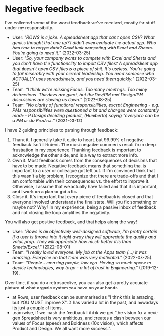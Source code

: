 # Negative feedback

I've collected some of the worst feedback we've received, mostly for stuff under my responsibility. 

- User: _"ROWS is a joke. A spreadsheet app that can't open CSV? What genius thought that one up? I didn't even evaluate the actual app. Who has time to retype data? Good luck competing with Excel and Sheets. You're going to need it."_ (2022-03-25)
- User: _"So, your company wants to compete with Excel and Sheets and you don't have the functionality to import CSV files? A spreadsheet app that doesn't open CSV files is a piece of shit. It's useless. You're going to fail miserably with your current leadership. You need someone who ACTUALLY uses spreadsheets, and you need them quickly."_ (2022-03-25)
- Team: _“I think we’re missing Focus. Too many meetings. Too many distractions. The devs are great, but the Dev/PM and Design/PM discussions are slowing us down.”_ (2022-08-25)
- Team: _"No clarity of functional responsibilities, except Engineering - e.g. PMs responsibilities were questioned a lot and changes were constantly made - P.Design deciding product, (Humberto) saying “everyone can be a PM or do Product.”_ (2021-03-12)

I have 2 guiding principles to parsing through feedback:

1. Thank it. I generally take it quite to heart, but 99.99% of negative feedback isn't ill-intent. The most negative comments result from deep frustration in my experience. Thanking feedback is important to acknowledge the other side, and is a way to extract more info.
2. Own it. Most feedback comes from the consequences of decisions that have to be made. Negative feedback means that something that is important to a user or colleague got left out. If I'm convinced think that this wasn't a big problem, I recognize that there are trade-offs and that I am comfortable with their consequences vs. the effort to improve it. Otherwise, I assume that we actually have failed and that it is important, and I work on a plan to get a fix.
3. Close it. It's important that every piece of feedback is closed and that everyone involved understands the final state. Will you fix something or maybe not? Why? In my experience, being a passive inbox of feedback and not closing the loop amplifies the negativity.

You will also get positive feedback, and that helps along the way!

- User: _"Rows is an objectively well-designed software, I'm pretty certain if a user is thrown into it right away they will appreciate the quality and value prop. They will appreciate how much better it is than Sheets/Excel."_ (2022-08-01)
- Team: _"I really loved everyone. My job at the Apps team (...) it was amazing. Everyone on that team was very motivated."_ (2022-08-25).
- Team: _"People - amazing people, low ego. Having so much space to decide technologies, way to go - a lot of trust in Engineering."_ (2019-12-19).

Over time, if you do a retrospective, you can also get a pretty accurate picture of what organic system you have on your hands. 

- at Rows, user feedback can be summarized as "I think this is amazing, but YOU MUST improve X". X has varied a lot in the past, and nowadays its just a couple of items.
- team wise, if we mash the feedback I think we get "the vision for a next-gen Spreadsheet is very ambitious, and creates a clash between our values of Focus (speed) and Boldness (10x vision), which affects Product and Design. We all want more success.".
